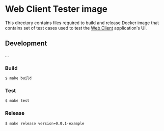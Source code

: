 # Web Client Tester image

This directory contains files required to build and release
Docker image that contains set of test cases used to test
the [Web Client](../web-client/README.md) application's UI.

## Development

...

### Build

```
$ make build
```

### Test

```
$ make test
```

### Release

```
$ make release version=0.0.1-example
```
